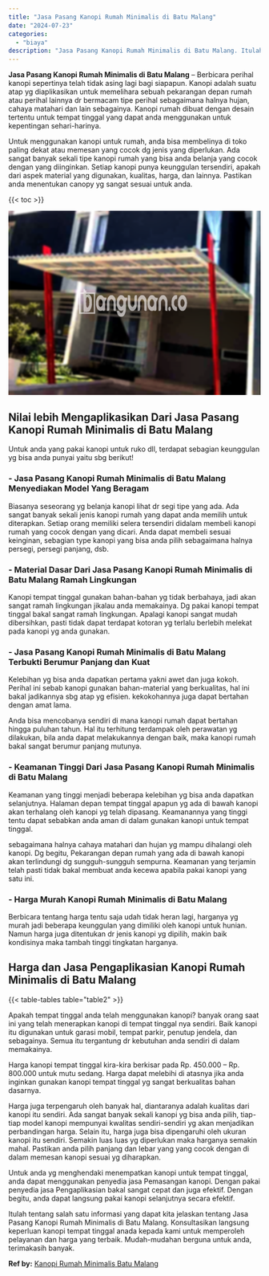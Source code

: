 ```yaml
---
title: "Jasa Pasang Kanopi Rumah Minimalis di Batu Malang"
date: "2024-07-23"
categories: 
  - "biaya"
description: "Jasa Pasang Kanopi Rumah Minimalis di Batu Malang. Itulah tentang salah satu informasi yang dapat kita jelaskan tentang Jasa Pasang Kanopi Rumah Minimalis di..."
---
```


**Jasa Pasang Kanopi Rumah Minimalis di Batu Malang** – Berbicara perihal kanopi sepertinya telah tidak asing lagi bagi siapapun. Kanopi adalah suatu atap yg diaplikasikan untuk memelihara sebuah pekarangan depan rumah atau perihal lainnya dr bermacam tipe perihal sebagaimana halnya hujan, cahaya matahari dan lain sebagainya. Kanopi rumah dibuat dengan desain tertentu untuk tempat tinggal yang dapat anda menggunakan untuk kepentingan sehari-harinya.

Untuk menggunakan kanopi untuk rumah, anda bisa membelinya di toko paling dekat atau memesan yang cocok dg jenis yang diperlukan. Ada sangat banyak sekali tipe kanopi rumah yang bisa anda belanja yang cocok dengan yang diinginkan. Setiap kanopi punya keunggulan tersendiri, apakah dari aspek material yang digunakan, kualitas, harga, dan lainnya. Pastikan anda menentukan canopy yg sangat sesuai untuk anda.

{{< toc >}}

![Jasa Pasang Kanopi Rumah Minimalis di Batu Malang](/images/harga-kanopi-minimalis-70.png)

## Nilai lebih Mengaplikasikan Dari Jasa Pasang Kanopi Rumah Minimalis di Batu Malang

Untuk anda yang pakai kanopi untuk ruko dll, terdapat sebagian keunggulan yg bisa anda punyai yaitu sbg berikut!

### \- Jasa Pasang Kanopi Rumah Minimalis di Batu Malang Menyediakan Model Yang Beragam

Biasanya seseorang yg belanja kanopi lihat dr segi tipe yang ada. Ada sangat banyak sekali jenis kanopi rumah yang dapat anda memilih untuk diterapkan. Setiap orang memiliki selera tersendiri didalam membeli kanopi rumah yang cocok dengan yang dicari. Anda dapat membeli sesuai keinginan, sebagian type kanopi yang bisa anda pilih sebagaimana halnya persegi, persegi panjang, dsb.

### \- Material Dasar Dari Jasa Pasang Kanopi Rumah Minimalis di Batu Malang Ramah Lingkungan

Kanopi tempat tinggal gunakan bahan-bahan yg tidak berbahaya, jadi akan sangat ramah lingkungan jikalau anda memakainya. Dg pakai kanopi tempat tinggal bakal sangat ramah lingkungan. Apalagi kanopi sangat mudah dibersihkan, pasti tidak dapat terdapat kotoran yg terlalu berlebih melekat pada kanopi yg anda gunakan.

### \- Jasa Pasang Kanopi Rumah Minimalis di Batu Malang Terbukti Berumur Panjang dan Kuat

Kelebihan yg bisa anda dapatkan pertama yakni awet dan juga kokoh. Perihal ini sebab kanopi gunakan bahan-material yang berkualitas, hal ini bakal jadikannya sbg atap yg efisien. kekokohannya juga dapat bertahan dengan amat lama.

Anda bisa mencobanya sendiri di mana kanopi rumah dapat bertahan hingga puluhan tahun. Hal itu terhitung terdampak oleh perawatan yg dilakukan, bila anda dapat melakukannya dengan baik, maka kanopi rumah bakal sangat berumur panjang mutunya.

### \- Keamanan Tinggi Dari Jasa Pasang Kanopi Rumah Minimalis di Batu Malang

Keamanan yang tinggi menjadi beberapa kelebihan yg bisa anda dapatkan selanjutnya. Halaman depan tempat tinggal apapun yg ada di bawah kanopi akan terhalang oleh kanopi yg telah dipasang. Keamanannya yang tinggi tentu dapat sebabkan anda aman di dalam gunakan kanopi untuk tempat tinggal.

sebagaimana halnya cahaya matahari dan hujan yg mampu dihalangi oleh kanopi. Dg begitu, Pekarangan depan rumah yang ada di bawah kanopi akan terlindungi dg sungguh-sungguh sempurna. Keamanan yang terjamin telah pasti tidak bakal membuat anda kecewa apabila pakai kanopi yang satu ini.

### \- Harga Murah Kanopi Rumah Minimalis di Batu Malang

Berbicara tentang harga tentu saja udah tidak heran lagi, harganya yg murah jadi beberapa keunggulan yang dimiliki oleh kanopi untuk hunian. Namun harga juga ditentukan dr jenis kanopi yg dipilih, makin baik kondisinya maka tambah tinggi tingkatan harganya.

## Harga dan Jasa Pengaplikasian Kanopi Rumah Minimalis di Batu Malang

{{< table-tables table="table2" >}}

Apakah tempat tinggal anda telah menggunakan kanopi? banyak orang saat ini yang telah menerapkan kanopi di tempat tinggal nya sendiri. Baik kanopi itu digunakan untuk garasi mobil, tempat parkir, penutup jendela, dan sebagainya. Semua itu tergantung dr kebutuhan anda sendiri di dalam memakainya.

Harga kanopi tempat tinggal kira-kira berkisar pada Rp. 450.000 – Rp. 800.000 untuk mutu sedang. Harga dapat melebihi di atasnya jika anda inginkan gunakan kanopi tempat tinggal yg sangat berkualitas bahan dasarnya.

Harga juga terpengaruh oleh banyak hal, diantaranya adalah kualitas dari kanopi itu sendiri. Ada sangat banyak sekali kanopi yg bisa anda pilih, tiap-tiap model kanopi mempunyai kwalitas sendiri-sendiri yg akan menjadikan perbandingan harga. Selain itu, harga juga bisa dipengaruhi oleh ukuran kanopi itu sendiri. Semakin luas luas yg diperlukan maka harganya semakin mahal. Pastikan anda pilih panjang dan lebar yang yang cocok dengan di dalam memesan kanopi sesuai yg diharapkan.

Untuk anda yg menghendaki menempatkan kanopi untuk tempat tinggal, anda dapat menggunakan penyedia jasa Pemasangan kanopi. Dengan pakai penyedia jasa Pengaplikasian bakal sangat cepat dan juga efektif. Dengan begitu, anda dapat langsung pakai kanopi selanjutnya secara efektif.

Itulah tentang salah satu informasi yang dapat kita jelaskan tentang Jasa Pasang Kanopi Rumah Minimalis di Batu Malang. Konsultasikan langsung keperluan kanopi tempat tinggal anada kepada kami untuk memperoleh pelayanan dan harga yang terbaik. Mudah-mudahan berguna untuk anda, terimakasih banyak.

**Ref by:**  [Kanopi Rumah Minimalis Batu Malang](https://id.wikipedia.org/wiki/Kanopi)
